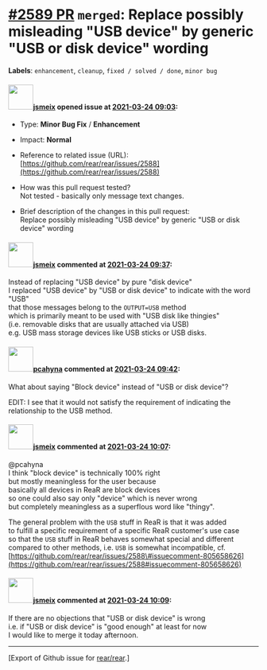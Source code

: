 [\#2589 PR](https://github.com/rear/rear/pull/2589) `merged`: Replace possibly misleading "USB device" by generic "USB or disk device" wording
==============================================================================================================================================

**Labels**: `enhancement`, `cleanup`, `fixed / solved / done`,
`minor bug`

#### <img src="https://avatars.githubusercontent.com/u/1788608?u=925fc54e2ce01551392622446ece427f51e2f0ce&v=4" width="50">[jsmeix](https://github.com/jsmeix) opened issue at [2021-03-24 09:03](https://github.com/rear/rear/pull/2589):

-   Type: **Minor Bug Fix** / **Enhancement**

-   Impact: **Normal**

-   Reference to related issue (URL):  
    [https://github.com/rear/rear/issues/2588](https://github.com/rear/rear/issues/2588)

-   How was this pull request tested?  
    Not tested - basically only message text changes.

-   Brief description of the changes in this pull request:  
    Replace possibly misleading "USB device" by generic "USB or disk
    device" wording

#### <img src="https://avatars.githubusercontent.com/u/1788608?u=925fc54e2ce01551392622446ece427f51e2f0ce&v=4" width="50">[jsmeix](https://github.com/jsmeix) commented at [2021-03-24 09:37](https://github.com/rear/rear/pull/2589#issuecomment-805649510):

Instead of replacing "USB device" by pure "disk device"  
I replaced "USB device" by "USB or disk device" to indicate with the
word "USB"  
that those messages belong to the `OUTPUT=USB` method  
which is primarily meant to be used with "USB disk like thingies"  
(i.e. removable disks that are usually attached via USB)  
e.g. USB mass storage devices like USB sticks or USB disks.

#### <img src="https://avatars.githubusercontent.com/u/26300485?u=9105d243bc9f7ade463a3e52e8dd13fa67837158&v=4" width="50">[pcahyna](https://github.com/pcahyna) commented at [2021-03-24 09:42](https://github.com/rear/rear/pull/2589#issuecomment-805652760):

What about saying "Block device" instead of "USB or disk device"?

EDIT: I see that it would not satisfy the requirement of indicating the
relationship to the USB method.

#### <img src="https://avatars.githubusercontent.com/u/1788608?u=925fc54e2ce01551392622446ece427f51e2f0ce&v=4" width="50">[jsmeix](https://github.com/jsmeix) commented at [2021-03-24 10:07](https://github.com/rear/rear/pull/2589#issuecomment-805669149):

@pcahyna  
I think "block device" is technically 100% right  
but mostly meaningless for the user because  
basically all devices in ReaR are block devices  
so one could also say only "device" which is never wrong  
but completely meaningless as a superflous word like "thingy".

The general problem with the `USB` stuff in ReaR is that it was added  
to fulfill a specific requirement of a specific ReaR customer's use
case  
so that the `USB` stuff in ReaR behaves somewhat special and different  
compared to other methods, i.e. `USB` is somewhat incompatible, cf.  
[https://github.com/rear/rear/issues/2588\#issuecomment-805658626](https://github.com/rear/rear/issues/2588#issuecomment-805658626)

#### <img src="https://avatars.githubusercontent.com/u/1788608?u=925fc54e2ce01551392622446ece427f51e2f0ce&v=4" width="50">[jsmeix](https://github.com/jsmeix) commented at [2021-03-24 10:09](https://github.com/rear/rear/pull/2589#issuecomment-805670798):

If there are no objections that "USB or disk device" is wrong  
i.e. if "USB or disk device" is "good enough" at least for now  
I would like to merge it today afternoon.

------------------------------------------------------------------------

\[Export of Github issue for
[rear/rear](https://github.com/rear/rear).\]
